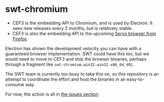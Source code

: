 # swt-chromium

- CEF3 is the embedding API to Chromium, and is used by Electron.  It sees new releases every 2 months, but is relatively stable.
- CEF3 is *also* the embedding API to the upcoming [Servo browser from Firefox](https://github.com/servo/servo/tree/master/ports/cef)

Electron has shown the development velocity you can have with a guaranteed browser implementation.  SWT could have this too, but we would need to move to CEF3 and ship the browser binaries, perhaps through a fragment like `swt-chromium.win32.win32.x86_64`, etc.

The SWT team is currently too busy to take this on, so this repository is an attempt to coordinate the effort and host the binaries in an easy-to-consume way.

For now, the action is all in [the issues section](https://github.com/diffplug/swt-chromium/issues).

